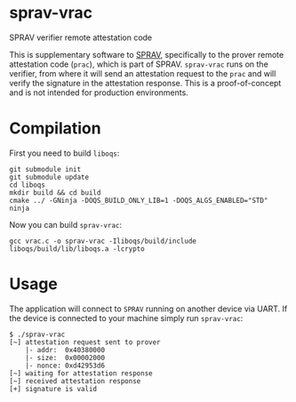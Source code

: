 # sprav-vrac
SPRAV verifier remote attestation code

This is supplementary software to [SPRAV](https://github.com/mabarger/zephyr-sprav/tree/sprav), specifically to the prover remote attestation code (`prac`), which is part of SPRAV. `sprav-vrac` runs on the verifier, from where it will send an attestation request to the `prac` and will verify the signature in the attestation response. This is a proof-of-concept and is not intended for production environments.

# Compilation

First you need to build `liboqs`:
```
git submodule init
git submodule update
cd liboqs
mkdir build && cd build
cmake ../ -GNinja -DOQS_BUILD_ONLY_LIB=1 -DOQS_ALGS_ENABLED="STD"
ninja
```

Now you can build `sprav-vrac`:
```
gcc vrac.c -o sprav-vrac -Iliboqs/build/include liboqs/build/lib/liboqs.a -lcrypto
```

# Usage
The application will connect to `SPRAV` running on another device via UART. If the device is connected to your machine simply run `sprav-vrac`:
```
$ ./sprav-vrac
[~] attestation request sent to prover
    |- addr:  0x40380000
    |- size:  0x00002000
    |- nonce: 0xd42953d6
[~] waiting for attestation response
[~] received attestation response
[+] signature is valid
```
